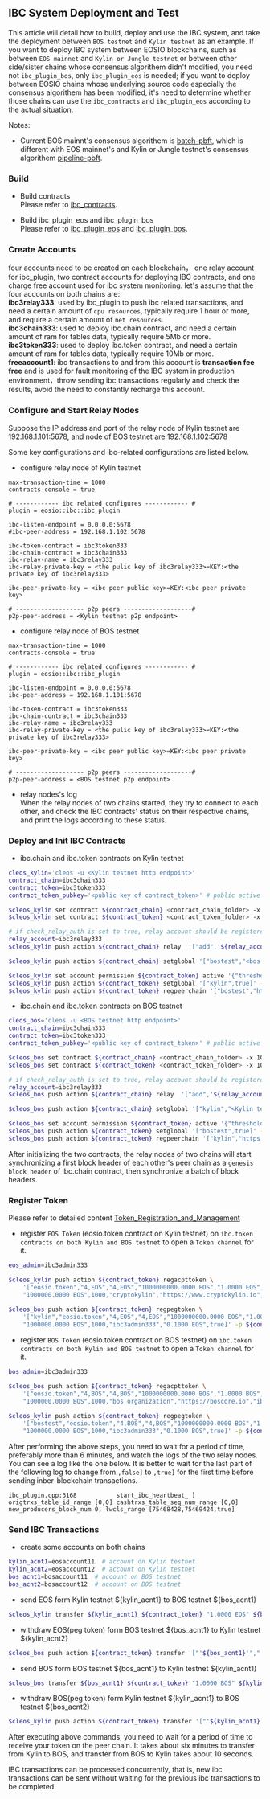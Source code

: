 
IBC System Deployment and Test
------------------------------

This article will detail how to build, deploy and use the IBC system, and take the deployment between `BOS testnet`
and `Kylin testnet` as an example. If you want to deploy IBC system between EOSIO blockchains, 
such as between `EOS mainnet` and `Kylin or Jungle testnet` or between other side/sister chains 
whose consensus algorithem didn't modified, you need not `ibc_plugin_bos`, 
only `ibc_plugin_eos` is needed; if you want to deploy between EOSIO chains 
whose underlying source code especially the consensus algorithem has been modified,
it's need to determine whether those chains can use the `ibc_contracts` and `ibc_plugin_eos` according to the actual situation.

Notes: 
- Current BOS mainnt's consensus algorithem is 
[batch-pbft](https://github.com/boscore/Documentation/blob/master/LIB/Algorithm_for_improving_EOSIO_consensus_speed_based_on_Batch-PBFT.md), 
which is different with EOS mainnet's and Kylin or Jungle testnet's consensus algorithem 
[pipeline-pbft](https://github.com/EOSIO/welcome/blob/master/docs/04_protocol/01_consensus_protocol.md#31-layer-1-native-consensus-abft).

### Build
- Build contracts  
  Please refer to [ibc_contracts](https://github.com/boscore/ibc_contracts).
  
- Build ibc_plugin_eos and ibc_plugin_bos  
  Please refer to [ibc_plugin_eos](https://github.com/boscore/ibc_plugin_eos) and [ibc_plugin_bos](https://github.com/boscore/ibc_plugin_bos).
  
### Create Accounts
four accounts need to be created on each blockchain， one relay account for ibc_plugin, two contract accounts 
for deploying IBC contracts, and one charge free account used for ibc system monitoring. let's assume that the four accounts on both chains are:   
**ibc3relay333**: used by ibc_plugin to push ibc related transactions, and need a certain amount of `cpu resources`, typically require 1 hour or more, and require a certain amount of `net resources`.   
**ibc3chain333**: used to deploy ibc.chain contract, and need a certain amount of ram for tables data, typically require 5Mb or more.  
**ibc3token333**: used to deploy ibc.token contract, and need a certain amount of ram for tables data, typically require 10Mb or more.  
**freeaccount1**: ibc transactions to and from this account is **transaction fee free** and is used for fault monitoring of the IBC system 
in production environment，throw sending ibc transactions regularly and check the results, avoid the need to constantly recharge this account.
  
### Configure and Start Relay Nodes
Suppose the IP address and port of the relay node of Kylin testnet are 192.168.1.101:5678, 
and node of BOS testnet are 192.168.1.102:5678

Some key configurations and ibc-related configurations are listed below. 

- configure relay node of Kylin testnet  
``` 
max-transaction-time = 1000
contracts-console = true

# ------------ ibc related configures ------------ #
plugin = eosio::ibc::ibc_plugin

ibc-listen-endpoint = 0.0.0.0:5678
#ibc-peer-address = 192.168.1.102:5678 

ibc-token-contract = ibc3token333
ibc-chain-contract = ibc3chain333
ibc-relay-name = ibc3relay333
ibc-relay-private-key = <the pulic key of ibc3relay333>=KEY:<the private key of ibc3relay333>

ibc-peer-private-key = <ibc peer public key>=KEY:<ibc peer private key>

# ------------------- p2p peers -------------------#
p2p-peer-address = <Kylin testnet p2p endpoint>
```

- configure relay node of BOS testnet  
``` 
max-transaction-time = 1000
contracts-console = true

# ------------ ibc related configures ------------ #
plugin = eosio::ibc::ibc_plugin

ibc-listen-endpoint = 0.0.0.0:5678
ibc-peer-address = 192.168.1.101:5678 

ibc-token-contract = ibc3token333
ibc-chain-contract = ibc3chain333
ibc-relay-name = ibc3relay333
ibc-relay-private-key = <the pulic key of ibc3relay333>=KEY:<the private key of ibc3relay333>

ibc-peer-private-key = <ibc peer public key>=KEY:<ibc peer private key>

# ------------------- p2p peers -------------------#
p2p-peer-address = <BOS testnet p2p endpoint>
```

- relay nodes's log  
When the relay nodes of two chains started, they try to connect to each other, 
and check the IBC contracts' status on their respective chains, and print the logs according to these status.


### Deploy and Init IBC Contracts
- ibc.chain and ibc.token contracts on Kylin testnet  
```bash
cleos_kylin='cleos -u <Kylin testnet http endpoint>'
contract_chain=ibc3chain333
contract_token=ibc3token333
contract_token_pubkey='<public key of contract_token>' # public active key is ok

$cleos_kylin set contract ${contract_chain} <contract_chain_folder> -x 1000 -p ${contract_chain}
$cleos_kylin set contract ${contract_token} <contract_token_folder> -x 1000 -p ${contract_token}

# if check_relay_auth is set to true, relay account should be registered to allown ibc_plugin use it to push transactions.
relay_account=ibc3relay333
$cleos_kylin push action ${contract_chain} relay  '["add",'${relay_account}']' -p ${contract_chain}

$cleos_kylin push action ${contract_chain} setglobal '["bostest","<bos testnet chain_id>","batch"]' -p ${contract_chain}

$cleos_kylin set account permission ${contract_token} active '{"threshold": 1, "keys":[{"key":"'${contract_token_pubkey}'", "weight":1}], "accounts":[ {"permission":{"actor":"'${contract_token}'","permission":"eosio.code"},"weight":1}], "waits":[] }' owner -p $ {contract_token}
$cleos_kylin push action ${contract_token} setglobal '["kylin",true]' -p ${contract_token}
$cleos_kylin push action ${contract_token} regpeerchain '["bostest","https://bos-test.bloks.io","ibc3token333","ibc3chain333","freeaccount1",5,1000,1000,true]' -p ${contract_token}
```

- ibc.chain and ibc.token contracts on BOS testnet  
```bash
cleos_bos='cleos -u <BOS testnet http endpoint>'
contract_chain=ibc3chain333
contract_token=ibc3token333
contract_token_pubkey='<public key of contract_token>' # public active key is ok

$cleos_bos set contract ${contract_chain} <contract_chain_folder> -x 1000 -p ${contract_chain}
$cleos_bos set contract ${contract_token} <contract_token_folder> -x 1000 -p ${contract_token}

# if check_relay_auth is set to true, relay account should be registered to allown ibc_plugin use it to push transactions.
relay_account=ibc3relay333
$cleos_bos push action ${contract_chain} relay  '["add",'${relay_account}']' -p ${contract_chain}

$cleos_bos push action ${contract_chain} setglobal '["kylin","<Kylin testnet chain_id>","pipeline"]' -p ${contract_chain}

$cleos_bos set account permission ${contract_token} active '{"threshold": 1, "keys":[{"key":"'${contract_token_pubkey}'", "weight":1}], "accounts":[ {"permission":{"actor":"'${contract_token}'","permission":"eosio.code"},"weight":1}], "waits":[] }' owner -p $ {contract_token}
$cleos_bos push action ${contract_token} setglobal '["bostest",true]' -p ${contract_token}
$cleos_bos push action ${contract_token} regpeerchain '["kylin","https://www.cryptokylin.io","ibc3token333","ibc3chain333","freeaccount1",5,1000,1000,true]' -p ${contract_token}
```

After initializing the two contracts, the relay nodes of two chains will start synchronizing a first block header of 
each other's peer chain as a `genesis block header` of ibc.chain contract, then synchronize a batch of block headers.


### Register Token
Please refer to detailed content [Token_Registration_and_Management](./Token_Registration_and_Management.md)

- register `EOS Token` (eosio.token contract on Kylin testnet) on `ibc.token contracts on both Kylin and BOS testnet` to open a `Token channel` for it.
```bash
eos_admin=ibc3admin333

$cleos_kylin push action ${contract_token} regacpttoken \
    '["eosio.token","4,EOS","4,EOS","1000000000.0000 EOS","1.0000 EOS","100000.0000 EOS",
    "1000000.0000 EOS",1000,"cryptokylin","https://www.cryptokylin.io","ibc3admin333","fixed","0.1000 EOS",0.01,"0.1000 EOS",true]' -p ${contract_token}
        
$cleos_bos push action ${contract_token} regpegtoken \
    '["kylin","eosio.token","4,EOS","4,EOS","1000000000.0000 EOS","1.0000 EOS","100000.0000 EOS",
    "1000000.0000 EOS",1000,"ibc3admin333","0.1000 EOS",true]' -p ${contract_token} 
```

- register `BOS Token` (eosio.token contract on BOS testnet) on `ibc.token contracts on both Kylin and BOS testnet` to open a `Token channel` for it.  
```bash
bos_admin=ibc3admin333

$cleos_bos push action ${contract_token} regacpttoken \
    '["eosio.token","4,BOS","4,BOS","1000000000.0000 BOS","1.0000 BOS","100000.0000 BOS",
    "1000000.0000 BOS",1000,"bos organization","https://boscore.io","ibc3admin333","fixed","0.1000 BOS",0.01,"0.1000 BOS",true]' -p ${contract_token}
    
$cleos_kylin push action ${contract_token} regpegtoken \
    '["bostest","eosio.token","4,BOS","4,BOS","1000000000.0000 BOS","1.0000 BOS","10000.0000 BOS",
    "1000000.0000 BOS",1000,"ibc3admin333","0.1000 BOS",true]' -p ${contract_token}
```

After performing the above steps, you need to wait for a period of time, preferably more than 6 minutes, and watch the logs of the two relay nodes.
You can see a log like the one below. It is better to wait for the last part of the following log to change from `,false]` to `,true]` for the first time before sending inber-blockchain transactions.

``` 
ibc_plugin.cpp:3168           start_ibc_heartbeat_ ] origtrxs_table_id_range [0,0] cashtrxs_table_seq_num_range [0,0] new_producers_block_num 0, lwcls_range [75468428,75469424,true]

```

### Send IBC Transactions

- create some accounts on both chains  
```bash
kylin_acnt1=eosaccount11  # account on Kylin testnet
kylin_acnt2=eosaccount12  # account on Kylin testnet
bos_acnt1=bosaccount11  # account on BOS testnet
bos_acnt2=bosaccount12  # account on BOS testnet
```

- send EOS form Kylin testnet ${kylin_acnt1} to BOS testnet ${bos_acnt1}  
```bash
$cleos_kylin transfer ${kylin_acnt1} ${contract_token} "1.0000 EOS" ${bos_acnt1}"@bostest have a nice day!" -p ${kylin_acnt1}
```

- withdraw EOS(peg token) form BOS testnet ${bos_acnt1} to Kylin testnet ${kylin_acnt2}  
```bash
$cleos_bos push action ${contract_token} transfer '["'${bos_acnt1}'","'${contract_token}'","1.0000 EOS" "'${kylin_acnt2}'@kylin"]' -p ${bos_acnt1}
```

- send BOS form BOS testnet ${bos_acnt1} to Kylin testnet ${kylin_acnt1}  
```bash
$cleos_bos transfer ${bos_acnt1} ${contract_token} "1.0000 BOS" ${kylin_acnt1}"@kylin have a nice day!" -p ${bos_acnt1}
```

- withdraw BOS(peg token) form Kylin testnet ${kylin_acnt1} to BOS testnet ${bos_acnt2}  
```bash
$cleos_kylin push action ${contract_token} transfer '["'${kylin_acnt1}'","'${contract_token}'","1.0000 BOS" "'${bos_acnt2}'@bostest"]' -p ${kylin_acnt1}
```
After executing above commands, you need to wait for a period of time to receive your token on the peer chain.
It takes about six minutes to transfer from Kylin to BOS, and transfer from BOS to Kylin takes about 10 seconds.

IBC transactions can be processed concurrently, that is, new ibc transactions can be sent without waiting for the previous ibc transactions to be completed.
